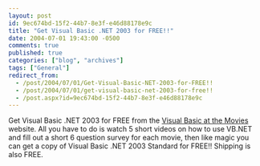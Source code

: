 ```yaml
---
layout: post
id: 9ec674bd-15f2-44b7-8e3f-e46d88178e9c
title: "Get Visual Basic .NET 2003 for FREE!!"
date: 2004-07-01 19:43:00 -0500
comments: true
published: true
categories: ["blog", "archives"]
tags: ["General"]
redirect_from: 
  - /post/2004/07/01/Get-Visual-Basic-NET-2003-for-FREE!!
  - /post/2004/07/01/get-visual-basic-net-2003-for-free!!
  - /post.aspx?id=9ec674bd-15f2-44b7-8e3f-e46d88178e9c
---
```

<!-- more -->
Get Visual Basic .NET 2003 for FREE from the <a title="Visual Basic at the Movies" href="http://msdn.microsoft.com/vbasic/atthemovies/" target="_blank">Visual Basic at the Movies</a> website.&nbsp;All you have to do is&nbsp;watch 5 short videos on how to use VB.NET and fill out a short 6 question survey for each movie,&nbsp;then like magic you can get a copy of Visual Basic .NET 2003 Standard for FREE!! Shipping is also FREE.
